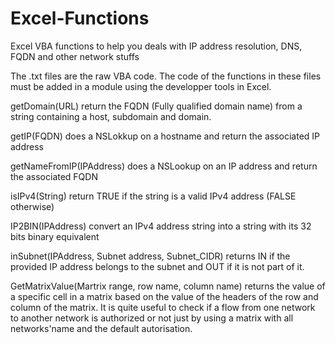 # Excel-Functions
Excel VBA functions to help you deals with IP address resolution, DNS, FQDN and other network stuffs

The .txt files are the raw VBA code. The code of the functions in these files must be added in a module using the developper tools in Excel.

getDomain(URL) return the FQDN (Fully qualified domain name) from a string containing a host, subdomain and domain.

getIP(FQDN) does a NSLokkup on a hostname and return the associated IP address

getNameFromIP(IPAddress) does a NSLookup on an IP address and return the associated FQDN

isIPv4(String) return TRUE if the string is a valid IPv4 address (FALSE otherwise)

IP2BIN(IPAddress) convert an IPv4 address string into a string with its 32 bits binary equivalent

inSubnet(IPAddress, Subnet address, Subnet_CIDR) returns IN if the provided IP address belongs to the subnet and OUT if it is not part of it.

GetMatrixValue(Martrix range, row name, column name) returns the value of a specific cell in a matrix based on the value of the headers of the row and column of the matrix. It is quite useful to check if a flow from one network to another network is authorized or not just by using a matrix with all networks'name and the default autorisation.
